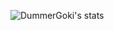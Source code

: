 ![DummerGoki's stats](https://github-readme-stats.vercel.app/api?username=DummerGoki&show_icons=false&theme=synthwave)
